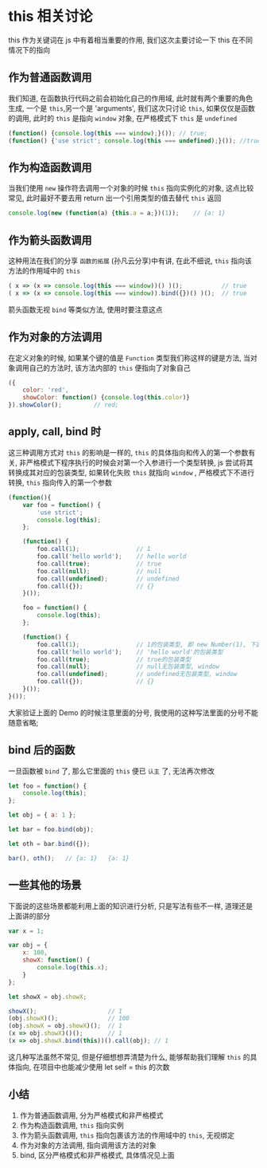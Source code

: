 # this 相关讨论


this 作为关键词在 js 中有着相当重要的作用, 我们这次主要讨论一下 this 在不同情况下的指向

## 作为普通函数调用

我们知道, 在函数执行代码之前会初始化自己的作用域, 此时就有两个重要的角色生成, 一个是 `this`,另一个是 'arguments', 我们这次只讨论 `this`, 如果仅仅是函数的调用, 此时的 `this` 是指向 `window` 对象, 在严格模式下 `this` 是 `undefined`

```js
(function() {console.log(this === window);}());	// true;
(function() {'use strict'; console.log(this === undefined);}()); //true
```

## 作为构造函数调用

当我们使用 `new` 操作符去调用一个对象的时候 `this` 指向实例化的对象, 这点比较常见, 此时最好不要去用 return 出一个引用类型的值去替代 `this` 返回

```js
console.log(new (function(a) {this.a = a;})(1));	// {a: 1}
```

## 作为箭头函数调用

这种用法在我们的分享 `函数的拓展` (孙凡云分享)中有讲, 在此不细说, `this` 指向该方法的作用域中的 `this`
```js
( x => (x => console.log(this === window))() )();			// true
( x => (x => console.log(this === window)).bind({})() )();	// true
```
箭头函数无视 `bind` 等类似方法, 使用时要注意这点

## 作为对象的方法调用

在定义对象的时候, 如果某个键的值是 `Function` 类型我们称这样的键是方法, 当对象调用自己的方法时, 该方法内部的 `this` 便指向了对象自己

```js
({
	color: 'red', 
	showColor: function() {console.log(this.color)}
}).showColor();			// red;
```

## apply, call, bind 时

这三种调用方式对 `this` 的影响是一样的, `this` 的具体指向和传入的第一个参数有关, 非严格模式下程序执行的时候会对第一个入参进行一个类型转换, js 尝试将其转换成其对应的包装类型, 如果转化失败 `this` 就指向 `window`
, 严格模式下不进行转换, `this` 指向传入的第一个参数


```js
(function(){
	var foo = function() {
		'use strict';
		console.log(this);	
	};

	(function() {
		foo.call(1);				// 1
		foo.call('hello world');	// hello world
		foo.call(true);				// true
		foo.call(null);				// null
		foo.call(undefined);		// undefined
		foo.call({});				// {}
	}());

	foo = function() {
		console.log(this);	
	};

	(function() {
		foo.call(1);				// 1的包装类型, 即 new Number(1), 下面一样
		foo.call('hello world');	// 'hello world'的包装类型
		foo.call(true);				// true的包装类型
		foo.call(null);				// null无包装类型, window
		foo.call(undefined);		// undefined无包装类型, window
		foo.call({});				// {}
	}());
}());

```

大家验证上面的 Demo 的时候注意里面的分号, 我使用的这种写法里面的分号不能随意省略; 

## bind 后的函数

一旦函数被 `bind` 了, 那么它里面的 `this` 便已 `认主` 了, 无法再次修改

```js
let foo = function() {
	console.log(this);
};

let obj = { a: 1 };

let bar = foo.bind(obj);

let oth = bar.bind({});

bar(), oth();	// {a: 1} 	{a: 1}
```

## 一些其他的场景
下面说的这些场景都能利用上面的知识进行分析, 只是写法有些不一样, 道理还是上面讲的部分

```js
var x = 1;

var obj = {
	x: 100,
	showX: function() {
		console.log(this.x);
	}
};

let showX = obj.showX;

showX();					// 1
(obj.showX)();				// 100
(obj.showX = obj.showX)();	// 1
(x => obj.showX)()(); 		// 1
(x => obj.showX.bind(this))().call(obj); // 1
```

这几种写法虽然不常见, 但是仔细想想弄清楚为什么, 能够帮助我们理解 `this` 的具体指向, 在项目中也能减少使用 let self = this 的次数

## 小结
1. 作为普通函数调用, 分为严格模式和非严格模式
2. 作为构造函数调用, `this` 指向实例
3. 作为箭头函数调用, `this` 指向包裹该方法的作用域中的 `this`, 无视绑定
4. 作为对象的方法调用, 指向调用该方法的对象
5. bind, 区分严格模式和非严格模式, 具体情况见上面






















